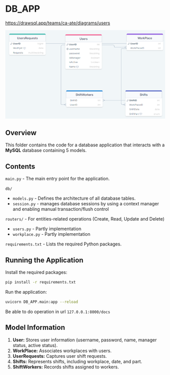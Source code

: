 # DB_APP

https://drawsql.app/teams/ca-ate/diagrams/users

![tables.png](tables.png)

## Overview

This folder contains the code for a database application that interacts with a **MySQL** database containing 5 models.

## Contents

`main.py` - The main entry point for the application.

`db/`

* `models.py` - Defines the architecture of all database tables.
* `session.py` - manages database sessions by using a context manager and enabling manual transaction/flush control

`routers/` - For entities-related operations (Create, Read, Update and Delete)
* `users.py` - Partly implementation
* `workplace.py` - Partly implementation

`requirements.txt` - Lists the required Python packages.
## Running the Application

Install the required packages:
```Bash
pip install -r requirements.txt
```

Run the application:
```Bash
uvicorn DB_APP.main:app --reload
```
Be able to do operation in url `127.0.0.1:8000/docs`

## Model Information

1. **User:** Stores user information (username, password, name, manager status, active status).
2. **WorkPlace:** Associates workplaces with users.
3. **UserRequests:** Captures user shift requests.
4. **Shifts:** Represents shifts, including workplace, date, and part.
5. **ShiftWorkers:** Records shifts assigned to workers.

